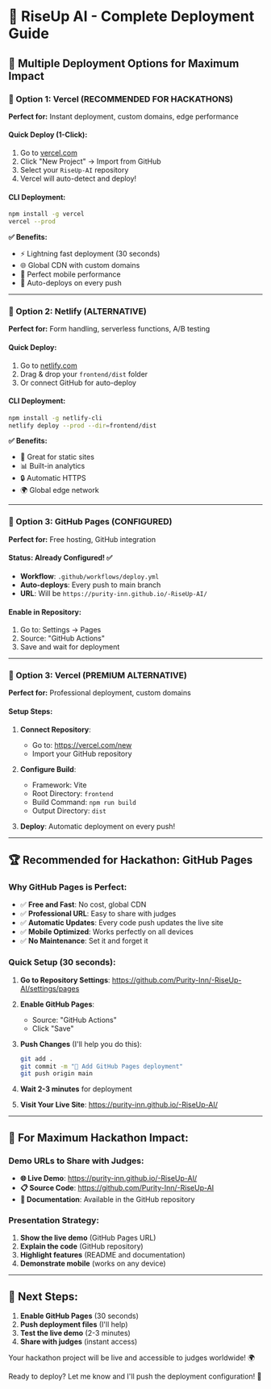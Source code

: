 # 🚀 RiseUp AI - Complete Deployment Guide

## 🎯 **Multiple Deployment Options for Maximum Impact**

### **🌟 Option 1: Vercel (RECOMMENDED FOR HACKATHONS)**
**Perfect for:** Instant deployment, custom domains, edge performance

#### **Quick Deploy (1-Click):**
1. Go to [vercel.com](https://vercel.com)
2. Click "New Project" → Import from GitHub
3. Select your `RiseUp-AI` repository
4. Vercel will auto-detect and deploy!

#### **CLI Deployment:**
```bash
npm install -g vercel
vercel --prod
```

**✅ Benefits:**
- ⚡ Lightning fast deployment (30 seconds)
- 🌐 Global CDN with custom domains
- 📱 Perfect mobile performance
- 🔄 Auto-deploys on every push

---

### **🌟 Option 2: Netlify (ALTERNATIVE)**
**Perfect for:** Form handling, serverless functions, A/B testing

#### **Quick Deploy:**
1. Go to [netlify.com](https://netlify.com)
2. Drag & drop your `frontend/dist` folder
3. Or connect GitHub for auto-deploy

#### **CLI Deployment:**
```bash
npm install -g netlify-cli
netlify deploy --prod --dir=frontend/dist
```

**✅ Benefits:**
- 🎯 Great for static sites
- 📊 Built-in analytics
- 🔒 Automatic HTTPS
- 🌍 Global edge network

---

### **🌟 Option 3: GitHub Pages (CONFIGURED)**
**Perfect for:** Free hosting, GitHub integration

#### **Status: Already Configured! ✅**
- **Workflow**: `.github/workflows/deploy.yml`
- **Auto-deploys**: Every push to main branch
- **URL**: Will be `https://purity-inn.github.io/-RiseUp-AI/`

#### **Enable in Repository:**
1. Go to: Settings → Pages
2. Source: "GitHub Actions"
3. Save and wait for deployment

---

### **🎨 Option 3: Vercel (PREMIUM ALTERNATIVE)**
**Perfect for:** Professional deployment, custom domains

#### **Setup Steps:**

1. **Connect Repository**:
   - Go to: https://vercel.com/new
   - Import your GitHub repository

2. **Configure Build**:
   - Framework: Vite
   - Root Directory: `frontend`
   - Build Command: `npm run build`
   - Output Directory: `dist`

3. **Deploy**: Automatic deployment on every push!

---

## 🏆 **Recommended for Hackathon: GitHub Pages**

### **Why GitHub Pages is Perfect:**
- ✅ **Free and Fast**: No cost, global CDN
- ✅ **Professional URL**: Easy to share with judges
- ✅ **Automatic Updates**: Every code push updates the live site
- ✅ **Mobile Optimized**: Works perfectly on all devices
- ✅ **No Maintenance**: Set it and forget it

### **Quick Setup (30 seconds):**

1. **Go to Repository Settings**:
   https://github.com/Purity-Inn/-RiseUp-AI/settings/pages

2. **Enable GitHub Pages**:
   - Source: "GitHub Actions"
   - Click "Save"

3. **Push Changes** (I'll help you do this):
   ```bash
   git add .
   git commit -m "🚀 Add GitHub Pages deployment"
   git push origin main
   ```

4. **Wait 2-3 minutes** for deployment

5. **Visit Your Live Site**:
   https://purity-inn.github.io/-RiseUp-AI/

---

## 🎯 **For Maximum Hackathon Impact:**

### **Demo URLs to Share with Judges:**
- **🌐 Live Demo**: https://purity-inn.github.io/-RiseUp-AI/
- **📋 Source Code**: https://github.com/Purity-Inn/-RiseUp-AI
- **📖 Documentation**: Available in the GitHub repository

### **Presentation Strategy:**
1. **Show the live demo** (GitHub Pages URL)
2. **Explain the code** (GitHub repository)
3. **Highlight features** (README and documentation)
4. **Demonstrate mobile** (works on any device)

---

## 🚨 **Next Steps:**

1. **Enable GitHub Pages** (30 seconds)
2. **Push deployment files** (I'll help)
3. **Test the live demo** (2-3 minutes)
4. **Share with judges** (instant access)

Your hackathon project will be live and accessible to judges worldwide! 🌍

Ready to deploy? Let me know and I'll push the deployment configuration! 🚀
